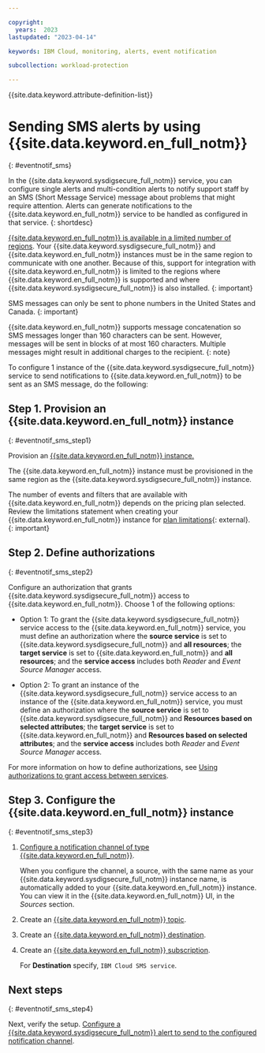 ```yaml
---

copyright:
  years:  2023
lastupdated: "2023-04-14"

keywords: IBM Cloud, monitoring, alerts, event notification

subcollection: workload-protection

---
```


{{site.data.keyword.attribute-definition-list}}

# Sending SMS alerts by using {{site.data.keyword.en_full_notm}}
{: #eventnotif_sms}

In the {{site.data.keyword.sysdigsecure_full_notm}} service, you can configure single alerts and multi-condition alerts to notify support staff by an SMS (Short Message Service) message about problems that might require attention. Alerts can generate notifications to the {{site.data.keyword.en_full_notm}} service to be handled as configured in that service.
{: shortdesc}

[{{site.data.keyword.en_full_notm}} is available in a limited number of regions](/docs/event-notifications?topic=event-notifications-en-regions-endpoints). Your {{site.data.keyword.sysdigsecure_full_notm}} and {{site.data.keyword.en_full_notm}} instances must be in the same region to communicate with one another.  Because of this, support for integration with {{site.data.keyword.en_full_notm}} is limited to the regions where {{site.data.keyword.en_full_notm}} is supported and where {{site.data.keyword.sysdigsecure_full_notm}} is also installed.
{: important}

SMS messages can only be sent to phone numbers in the United States and Canada.
{: important}

{{site.data.keyword.en_full_notm}} supports message concatenation so SMS messages longer than 160 characters can be sent.  However, messages will be sent in blocks of at most 160 characters.  Multiple messages might result in additional charges to the recipient.
{: note}

To configure 1 instance of the {{site.data.keyword.sysdigsecure_full_notm}} service to send notifications to {{site.data.keyword.en_full_notm}} to be sent as an SMS message, do the following:

## Step 1. Provision an {{site.data.keyword.en_full_notm}} instance
{: #eventnotif_sms_step1}

Provision an [{{site.data.keyword.en_full_notm}} instance.](/docs/event-notifications?topic=event-notifications-en-create-en-instance)

The {{site.data.keyword.en_full_notm}} instance must be provisioned in the same region as the {{site.data.keyword.sysdigsecure_full_notm}} instance.

The number of events and filters that are available with {{site.data.keyword.en_full_notm}} depends on the pricing plan selected.  Review the limitations statement when creating your {{site.data.keyword.en_full_notm}} instance for [plan limitations](https://cloud.ibm.com/catalog/services/event-notifications){: external}.
{: important}

## Step 2. Define authorizations
{: #eventnotif_sms_step2}

Configure an authorization that grants {{site.data.keyword.sysdigsecure_full_notm}} access to {{site.data.keyword.en_full_notm}}. Choose 1 of the following options:

- Option 1: To grant the {{site.data.keyword.sysdigsecure_full_notm}} service access to the {{site.data.keyword.en_full_notm}} service, you must define an authorization where the **source service** is set to {{site.data.keyword.sysdigsecure_full_notm}} and **all resources**; the **target service** is set to {{site.data.keyword.en_full_notm}} and **all resources**; and the **service access** includes both *Reader* and *Event Source Manager* access.

- Option 2: To grant an instance of the {{site.data.keyword.sysdigsecure_full_notm}} service access to an instance of the {{site.data.keyword.en_full_notm}} service, you must define an authorization where the **source service** is set to {{site.data.keyword.sysdigsecure_full_notm}} and **Resources based on selected attributes**; the **target service** is set to {{site.data.keyword.en_full_notm}} and **Resources based on selected attributes**; and the **service access** includes both *Reader* and *Event Source Manager* access.

For more information on how to define authorizations, see [Using authorizations to grant access between services](/docs/account?topic=account-serviceauth&interface=ui).

## Step 3. Configure the {{site.data.keyword.en_full_notm}} instance
{: #eventnotif_sms_step3}

1. [Configure a notification channel of type {{site.data.keyword.en_full_notm}}](/docs/event-notifications?topic=event-notifications-en-create-en-source).

    When you configure the channel, a source, with the same name as your {{site.data.keyword.sysdigsecure_full_notm}} instance name, is automatically added to your {{site.data.keyword.en_full_notm}} instance. You can view it in the {{site.data.keyword.en_full_notm}} UI, in the *Sources* section.

2. Create an [{{site.data.keyword.en_full_notm}} topic](/docs/event-notifications?topic=event-notifications-en-create-en-topic).

3. Create an [{{site.data.keyword.en_full_notm}} destination](/docs/event-notifications?topic=event-notifications-en-create-en-destination).

4. Create an [{{site.data.keyword.en_full_notm}} subscription](/docs/event-notifications?topic=event-notifications-en-create-en-subscription).

    For **Destination** specify, `IBM Cloud SMS service`.

## Next steps
{: #eventnotif_sms_step4}

Next, verify the setup. [Configure a {{site.data.keyword.sysdigsecure_full_notm}} alert to send to the configured notification channel](/docs/workload-protection?topic=workload-protection-notifications).
